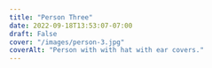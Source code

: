 ```yaml
---
title: "Person Three"
date: 2022-09-18T13:53:07-07:00
draft: False
cover: "/images/person-3.jpg"
coverAlt: "Person with with hat with ear covers."
---
```


